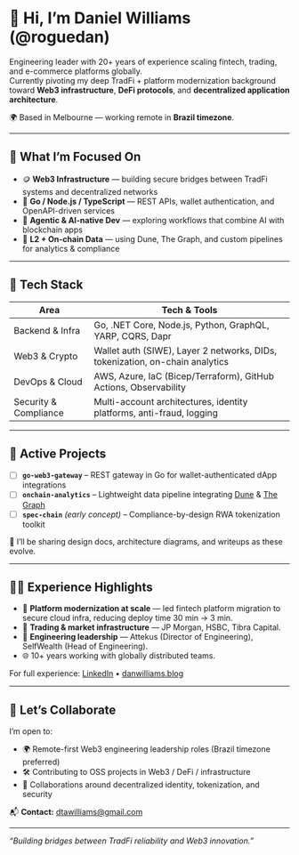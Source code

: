 # 👋 Hi, I’m Daniel Williams (@roguedan)

Engineering leader with 20+ years of experience scaling fintech, trading, and e-commerce platforms globally.  
Currently pivoting my deep TradFi + platform modernization background toward **Web3 infrastructure**, **DeFi protocols**, and **decentralized application architecture**.

🌍 Based in Melbourne — working remote in **Brazil timezone**.

---

## 🧠 What I’m Focused On

- 🪙 **Web3 Infrastructure** — building secure bridges between TradFi systems and decentralized networks  
- 🧰 **Go / Node.js / TypeScript** — REST APIs, wallet authentication, and OpenAPI-driven services  
- 🧠 **Agentic & AI-native Dev** — exploring workflows that combine AI with blockchain apps  
- 🧪 **L2 + On-chain Data** — using Dune, The Graph, and custom pipelines for analytics & compliance

---

## 🧰 Tech Stack

| Area                    | Tech & Tools                                                                 |
|--------------------------|-------------------------------------------------------------------------------|
| Backend & Infra          | Go, .NET Core, Node.js, Python, GraphQL, YARP, CQRS, Dapr                     |
| Web3 & Crypto            | Wallet auth (SIWE), Layer 2 networks, DIDs, tokenization, on-chain analytics |
| DevOps & Cloud           | AWS, Azure, IaC (Bicep/Terraform), GitHub Actions, Observability              |
| Security & Compliance    | Multi-account architectures, identity platforms, anti-fraud, logging         |

---

## 🧪 Active Projects

- [ ] **`go-web3-gateway`** – REST gateway in Go for wallet-authenticated dApp integrations  
- [ ] **`onchain-analytics`** – Lightweight data pipeline integrating [Dune](https://dune.com/) & [The Graph](https://thegraph.com/)  
- [ ] **`spec-chain`** *(early concept)* – Compliance-by-design RWA tokenization toolkit

🧠 I’ll be sharing design docs, architecture diagrams, and writeups as these evolve.

---

## 🧑‍💻 Experience Highlights

- 🚀 **Platform modernization at scale** — led fintech platform migration to secure cloud infra, reducing deploy time 30 min → 3 min.
- 🏦 **Trading & market infrastructure** — JP Morgan, HSBC, Tibra Capital.
- 🧠 **Engineering leadership** — Attekus (Director of Engineering), SelfWealth (Head of Engineering).
- 🌐 10+ years working with globally distributed teams.

For full experience: [LinkedIn](https://www.linkedin.com/in/dtwilliams1) • [danwilliams.blog](https://danwilliams.blog)

---

## 🤝 Let’s Collaborate

I’m open to:
- 🌍 Remote-first Web3 engineering leadership roles (Brazil timezone preferred)  
- 🛠 Contributing to OSS projects in Web3 / DeFi / infrastructure  
- 🤝 Collaborations around decentralized identity, tokenization, and security

📬 **Contact:** [dtawilliams@gmail.com](mailto:dtawilliams@gmail.com)

---

*“Building bridges between TradFi reliability and Web3 innovation.”*
